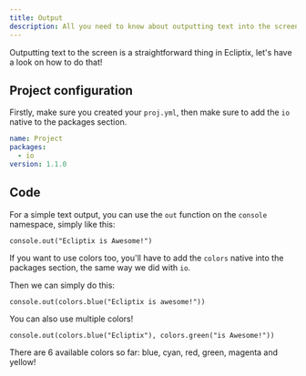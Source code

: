 ```yaml
---
title: Output
description: All you need to know about outputting text into the screen
---
```


Outputting text to the screen is a straightforward thing in Ecliptix, let's have a look on how to do that!

## Project configuration

Firstly, make sure you created your `proj.yml`, then make sure to add the `io` native to the packages section.
```yaml
name: Project
packages:
  - io
version: 1.1.0
```

## Code

For a simple text output, you can use the `out` function on the `console` namespace, simply like this:
```ecx
console.out("Ecliptix is Awesome!")
```
If you want to use colors too, you'll have to add the `colors` native into the packages section, the same way we did with `io`.

Then we can simply do this:
```ecx
console.out(colors.blue("Ecliptix is awesome!"))
```
You can also use multiple colors!
```ecx
console.out(colors.blue("Ecliptix"), colors.green("is Awesome!"))
```

There are 6 available colors so far: blue, cyan, red, green, magenta and yellow!
